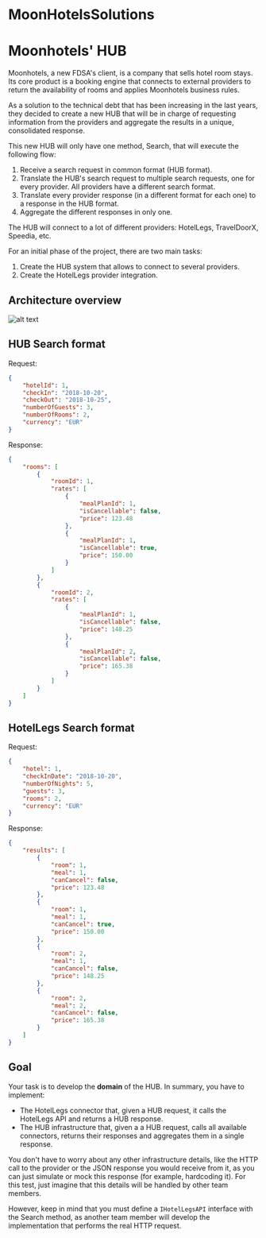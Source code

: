 # MoonHotelsSolutions
# Moonhotels' HUB
Moonhotels, a new FDSA's client, is a company that sells hotel room stays. Its core product is a booking engine that connects to external providers to return the availability of rooms and applies Moonhotels business rules.

As a solution to the technical debt that has been increasing in the last years, they decided to create a new HUB that will be in charge of requesting information from the providers and aggregate the results in a unique, consolidated response.

This new HUB will only have one method, Search, that will execute the following flow:
1. Receive a search request in common format (HUB format).
1. Translate the HUB's search request to multiple search requests, one for every provider. All providers have a different search format.
1. Translate every provider response (in a different format for each one) to a response in the HUB format.
1. Aggregate the different responses in only one.

The HUB will connect to a lot of different providers: HotelLegs, TravelDoorX, Speedia, etc.

For an initial phase of the project, there are two main tasks:
1. Create the HUB system that allows to connect to several providers.
1. Create the HotelLegs provider integration.

## Architecture overview
![alt text](images/Moonhotels_HUB_arquitecture.png)

## HUB Search format
Request:
```json
{
    "hotelId": 1,
    "checkIn": "2018-10-20",
    "checkOut": "2018-10-25",
    "numberOfGuests": 3,
    "numberOfRooms": 2,
    "currency": "EUR"
}
```
Response:
```json
{
    "rooms": [
        {
            "roomId": 1,
            "rates": [
                {
                    "mealPlanId": 1,
                    "isCancellable": false,
                    "price": 123.48
                },
                {
                    "mealPlanId": 1,
                    "isCancellable": true,
                    "price": 150.00
                }
            ]
        },
        {
            "roomId": 2,
            "rates": [
                {
                    "mealPlanId": 1,
                    "isCancellable": false,
                    "price": 148.25
                },
                {
                    "mealPlanId": 2,
                    "isCancellable": false,
                    "price": 165.38
                }
            ]
        }
    ]
}
```

## HotelLegs Search format
Request:
```json
{
    "hotel": 1,
    "checkInDate": "2018-10-20",
    "numberOfNights": 5,
    "guests": 3,
    "rooms": 2,
    "currency": "EUR"
}
```
Response:
```json
{
    "results": [
        {
            "room": 1,
            "meal": 1,
            "canCancel": false,
            "price": 123.48
        },
        {
            "room": 1,
            "meal": 1,
            "canCancel": true,
            "price": 150.00
        },
        {
            "room": 2,
            "meal": 1,
            "canCancel": false,
            "price": 148.25
        },
        {
            "room": 2,
            "meal": 2,
            "canCancel": false,
            "price": 165.38
        }
    ]
}
```

## Goal
Your task is to develop the **domain** of the HUB. In summary, you have to implement:
* The HotelLegs connector that, given a HUB request, it calls the HotelLegs API and returns a HUB response. 
* The HUB infrastructure that, given a a HUB request, calls all available connectors, returns their responses and aggregates them in a single response.

You don't have to worry about any other infrastructure details, like the HTTP call to the provider or the JSON response you would receive from it, as you can just simulate or mock this response (for example, hardcoding it). For this test, just imagine that this details will be handled by other team members.

However, keep in mind that you must define a ```IHotelLegsAPI``` interface with the Search method, as another team member will develop the implementation that performs the real HTTP request.

